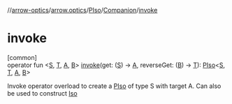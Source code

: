 //[arrow-optics](../../../../index.md)/[arrow.optics](../../index.md)/[PIso](../index.md)/[Companion](index.md)/[invoke](invoke.md)

# invoke

[common]\
operator fun &lt;[S](invoke.md), [T](invoke.md), [A](invoke.md), [B](invoke.md)&gt; [invoke](invoke.md)(get: ([S](invoke.md)) -&gt; [A](invoke.md), reverseGet: ([B](invoke.md)) -&gt; [T](invoke.md)): [PIso](../index.md)&lt;[S](invoke.md), [T](invoke.md), [A](invoke.md), [B](invoke.md)&gt;

Invoke operator overload to create a [PIso](../index.md) of type S with target A. Can also be used to construct [Iso](../../index.md#1786632304%2FClasslikes%2F-617900156)
